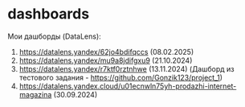 # dashboards
Мои дашборды (DataLens):
1. https://datalens.yandex/62jo4bdifqccs (08.02.2025)
2. https://datalens.yandex/mu9a8jdifgxu9 (21.10.2024)
3. https://datalens.yandex/r7ktf0rztnhwe (13.11.2024) (Дашборд из тестового задания - https://github.com/Gonzik123/project_1)
4. https://datalens.yandex.cloud/u01ecnwln75yh-prodazhi-internet-magazina (30.09.2024)
